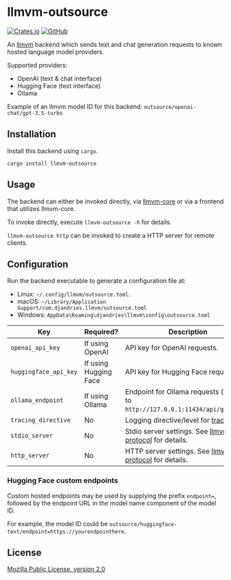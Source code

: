 # llmvm-outsource

[![Crates.io](https://img.shields.io/crates/v/llmvm-outsource?style=for-the-badge)](https://crates.io/crates/llmvm-outsource)
[![GitHub](https://img.shields.io/github/license/djandries/llmvm?style=for-the-badge)](https://github.com/DJAndries/llmvm/blob/master/LICENSE)

An [llmvm](https://github.com/djandries/llmvm) backend which sends text and chat 
generation requests to known hosted language model providers.

Supported providers:

- OpenAI (text & chat interface)
- Hugging Face (text interface)
- Ollama

Example of an llmvm model ID for this backend: `outsource/openai-chat/gpt-3.5-turbo`

## Installation

Install this backend using `cargo`.

```
cargo install llmvm-outsource
```

## Usage

The backend can either be invoked directly, via [llmvm-core](https://github.com/djandries/llmvm/tree/master/core) or via a frontend that utilizes llmvm-core.

To invoke directly, execute `llmvm-outsource -h` for details.

`llmvm-outsource http` can be invoked to create a HTTP server for remote clients.

## Configuration

Run the backend executable to generate a configuration file at:

- Linux: `~/.config/llmvm/outsource.toml`.
- macOS: `~/Library/Application Support/com.djandries.llmvm/outsource.toml`
- Windows: `AppData\Roaming\djandries\llmvm\config\outsource.toml`

|Key|Required?|Description|
|--|--|--|
|`openai_api_key`|If using OpenAI|API key for OpenAI requests.|
|`huggingface_api_key`|If using Hugging Face|API key for Hugging Face requests.|
|`ollama_endpoint`|If using Ollama|Endpoint for Ollama requests (defaults to `http://127.0.0.1:11434/api/generate`)|
|`tracing_directive`|No|Logging directive/level for [tracing](https://github.com/tokio-rs/tracing)|
|`stdio_server`|No|Stdio server settings. See [llmvm-protocol](https://github.com/djandries/llmvm/tree/master/protocol#stdio-server-configuration) for details.|
|`http_server`|No|HTTP server settings. See [llmvm-protocol](https://github.com/djandries/llmvm/tree/master/protocol#http-server-configuration) for details.|

### Hugging Face custom endpoints

Custom hosted endpoints may be used by supplying the prefix `endpoint=`, followed by the endpoint
URL in the model name component of the model ID.

For example, the model ID could be `outsource/huggingface-text/endpoint=https://yourendpointhere`.

## License

[Mozilla Public License, version 2.0](https://spdx.org/licenses/MPL-2.0.html)
